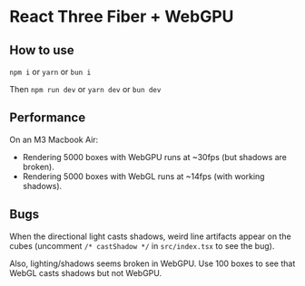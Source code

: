 # React Three Fiber + WebGPU

## How to use

`npm i` or `yarn` or `bun i`

Then `npm run dev` or `yarn dev` or `bun dev`

## Performance

On an M3 Macbook Air:

- Rendering 5000 boxes with WebGPU runs at ~30fps (but shadows are broken).
- Rendering 5000 boxes with WebGL runs at ~14fps (with working shadows).

## Bugs

When the directional light casts shadows, weird line artifacts appear on the cubes (uncomment `/* castShadow */` in `src/index.tsx` to see the bug).

Also, lighting/shadows seems broken in WebGPU. Use 100 boxes to see that WebGL casts shadows but not WebGPU.
